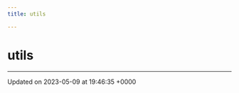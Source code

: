 ```yaml
---
title: utils

---
```


# utils








-------------------------------

Updated on 2023-05-09 at 19:46:35 +0000